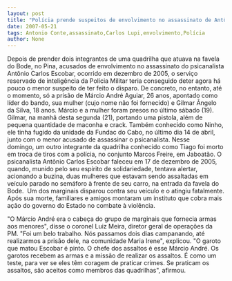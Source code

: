 ```yaml
---
layout: post
title: "Polícia prende suspeitos de envolvimento no assassinato de Antônio Carlos Escobar"
date: 2007-05-21
tags: Antonio Conte,assassinato,Carlos Lupi,envolvimento,Polícia
author: None
---
```

Depois de prender dois integrantes de uma quadrilha que atuava na favela do Bode, no Pina, acusados de envolvimento no assassinato do psicanalista Ant&ocirc;nio Carlos Escobar, ocorrido em dezembro de 2005, o servi&ccedil;o reservado de intelig&ecirc;ncia da Pol&iacute;cia Militar teria conseguido deter agora h&aacute; pouco o menor suspeito de ter feito o disparo.
De concreto,&nbsp;no entanto, at&eacute; o momento, s&oacute; a pris&atilde;o de M&aacute;rcio Andr&eacute; Aguiar, 26 anos, apontado como l&iacute;der do bando,&nbsp;sua mulher (cujo nome n&atilde;o foi fornecido) e Gilmar &Acirc;ngelo da Silva, 18 anos.
M&aacute;rcio e a mulher foram presos no &uacute;ltimo s&aacute;bado (19). Gilmar, na manh&atilde; desta segunda (21), portando uma pistola, al&eacute;m de pequena quantidade de maconha e crack. Tamb&eacute;m conhecido como Ninho, ele tinha fugido da unidade da Fundac&nbsp;do Cabo, no &uacute;ltimo dia 14 de abril, junto com o menor acusado de assassinar o psicanalista. 
Nesse domingo,&nbsp;um outro&nbsp;integrante da quadrilha conhecido como Tiago foi morto em troca de tiros com a pol&iacute;cia,&nbsp;no conjunto Marcos Freire, em Jaboat&atilde;o. 
O psicanalista Ant&ocirc;nio Carlos Escobar faleceu em 17 de dezembro de 2005, quando, munido pelo seu esp&iacute;rito de solidariedade, tentava alertar, acionando a buzina, duas mulheres que estavam sendo assaltadas em ve&iacute;culo parado no sem&aacute;foro &agrave; frente de seu carro, na entrada da favela do Bode.&nbsp;
Um dos marginais disparou contra seu ve&iacute;culo e o atingiu fatalmente. Ap&oacute;s sua morte, familiares e amigos montaram um instituto que cobra mais a&ccedil;&atilde;o do governo do Estado no combate &agrave; viol&ecirc;ncia.

&quot;O M&aacute;rcio Andr&eacute; era o cabe&ccedil;a do grupo de marginais que fornecia armas aos menores&quot;, disse o coronel Luiz Meira, diretor geral de opera&ccedil;&otilde;es da PM. &quot;Foi um belo trabalho. N&oacute;s passamos dois dias campanando, at&eacute; realizarmos a pris&atilde;o dele, na comunidade Maria Irene&quot;, explicou. 
&quot;O garoto que matou Escobar &eacute; pinto. O chefe dos assaltos &eacute; esse M&aacute;rcio Andr&eacute;. Os garotos recebem as armas e a miss&atilde;o de realizar os assaltos. &Eacute; como um teste, para ver se eles t&ecirc;m coragem de praticar crimes. Se praticam os assaltos, s&atilde;o aceitos como membros das quadrilhas&quot;, afirmou. 